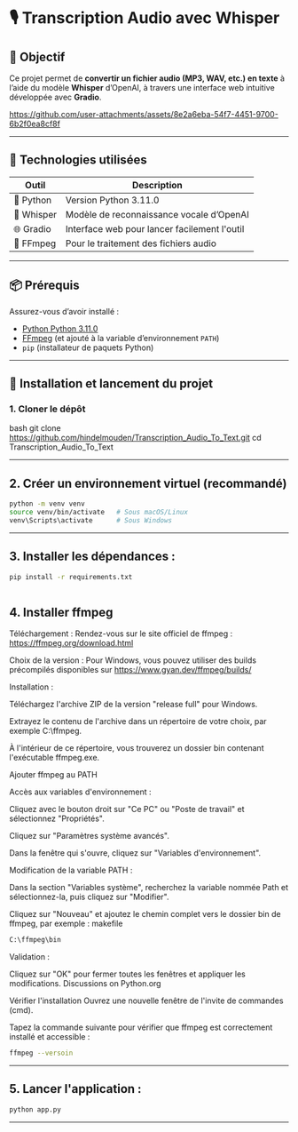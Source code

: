 # 🎙️ Transcription Audio avec Whisper

## 🎯 Objectif
Ce projet permet de **convertir un fichier audio (MP3, WAV, etc.) en texte** à l’aide du modèle **Whisper** d’OpenAI, à travers une interface web intuitive développée avec **Gradio**.

https://github.com/user-attachments/assets/8e2a6eba-54f7-4451-9700-6b2f0ea8cf8f

---

## 🧰 Technologies utilisées

| Outil        | Description                                |
|--------------|--------------------------------------------|
| 🐍 Python     | Version Python 3.11.0                    |
| 🧠 Whisper    | Modèle de reconnaissance vocale d’OpenAI   |
| 🌐 Gradio    | Interface web pour lancer facilement l'outil |
| 🎵 FFmpeg    | Pour le traitement des fichiers audio       |

---

## 📦 Prérequis

Assurez-vous d’avoir installé :

- [Python Python 3.11.0](https://www.python.org/downloads/)
- [FFmpeg](https://ffmpeg.org/download.html) (et ajouté à la variable d’environnement `PATH`)
- `pip` (installateur de paquets Python)

---

## 🚀 Installation et lancement du projet

### 1. Cloner le dépôt

bash
git clone https://github.com/hindelmouden/Transcription_Audio_To_Text.git
cd Transcription_Audio_To_Text

---

## 2. Créer un environnement virtuel (recommandé)

```bash
python -m venv venv
source venv/bin/activate   # Sous macOS/Linux
venv\Scripts\activate      # Sous Windows
```

----

## 3. Installer les dépendances :

```bash
pip install -r requirements.txt



```

## 4. Installer ffmpeg

Téléchargement : Rendez-vous sur le site officiel de ffmpeg : https://ffmpeg.org/download.html

Choix de la version : Pour Windows, vous pouvez utiliser des builds précompilés disponibles sur https://www.gyan.dev/ffmpeg/builds/

Installation :

Téléchargez l'archive ZIP de la version "release full" pour Windows.

Extrayez le contenu de l'archive dans un répertoire de votre choix, par exemple C:\ffmpeg.

À l'intérieur de ce répertoire, vous trouverez un dossier bin contenant l'exécutable ffmpeg.exe.

Ajouter ffmpeg au PATH

Accès aux variables d'environnement :

Cliquez avec le bouton droit sur "Ce PC" ou "Poste de travail" et sélectionnez "Propriétés".

Cliquez sur "Paramètres système avancés".

Dans la fenêtre qui s'ouvre, cliquez sur "Variables d'environnement".

Modification de la variable PATH :

Dans la section "Variables système", recherchez la variable nommée Path et sélectionnez-la, puis cliquez sur "Modifier".

Cliquez sur "Nouveau" et ajoutez le chemin complet vers le dossier bin de ffmpeg, par exemple :
makefile

```bash
C:\ffmpeg\bin
```

Validation :

Cliquez sur "OK" pour fermer toutes les fenêtres et appliquer les modifications.
Discussions on Python.org

 Vérifier l'installation
Ouvrez une nouvelle fenêtre de l'invite de commandes (cmd).

Tapez la commande suivante pour vérifier que ffmpeg est correctement installé et accessible :

```bash
ffmpeg --versoin
```

---

## 5. Lancer l'application :

```bash
python app.py
```

----


